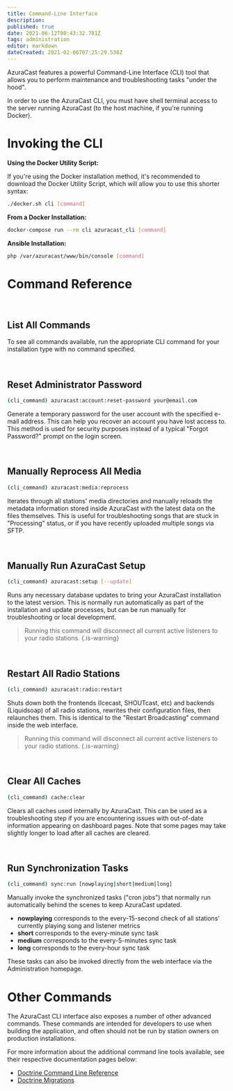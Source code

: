 ```yaml
---
title: Command-Line Interface
description: 
published: true
date: 2021-06-12T00:43:32.781Z
tags: administration
editor: markdown
dateCreated: 2021-02-06T07:25:29.538Z
---
```


AzuraCast features a powerful Command-Line Interface (CLI) tool that allows you to perform maintenance and troubleshooting tasks "under the hood".

In order to use the AzuraCast CLI, you must have shell terminal access to the server running AzuraCast (to the host machine, if you're running Docker).

# Invoking the CLI

**Using the Docker Utility Script:**

If you're using the Docker installation method, it's recommended to download the Docker Utility Script, which will allow you to use this shorter syntax:

```bash
./docker.sh cli [command]
```

**From a Docker Installation:**

```bash
docker-compose run --rm cli azuracast_cli [command]
```

**Ansible Installation:**

```bash
php /var/azuracast/www/bin/console [command]
```

# Command Reference

<br>

## List All Commands

To see all commands available, run the appropriate CLI command for your installation type with no command specified.

<br>

## Reset Administrator Password

```bash
(cli_command) azuracast:account:reset-password your@email.com
```

Generate a temporary password for the user account with the specified e-mail address. This can help you recover an account you have lost access to. This method is used for security purposes instead of a typical "Forgot Password?" prompt on the login screen.

<br>

## Manually Reprocess All Media

```bash
(cli_command) azuracast:media:reprocess
```

Iterates through all stations' media directories and manually reloads the metadata information stored inside AzuraCast with the latest data on the files themselves. This is useful for troubleshooting songs that are stuck in "Processing" status, or if you have recently uploaded multiple songs via SFTP.

<br>

## Manually Run AzuraCast Setup

```bash
(cli_command) azuracast:setup [--update]
```

Runs any necessary database updates to bring your AzuraCast installation to the latest version. This is normally run automatically as part of the installation and update processes, but can be run manually for troubleshooting or local development.

> Running this command will disconnect all current active listeners to your radio stations.
{.is-warning}

<br>

## Restart All Radio Stations

```bash
(cli_command) azuracast:radio:restart
```

Shuts down both the frontends (Icecast, SHOUTcast, etc) and backends (Liquidsoap) of all radio stations, rewrites their configuration files, then relaunches them. This is identical to the "Restart Broadcasting" command inside the web interface.

> Running this command will disconnect all current active listeners to your radio stations.
{.is-warning}

<br>

## Clear All Caches

```bash
(cli_command) cache:clear
```

Clears all caches used internally by AzuraCast. This can be used as a troubleshooting step if you are encountering issues with out-of-date information appearing on dashboard pages. Note that some pages may take slightly longer to load after all caches are cleared.

<br>

## Run Synchronization Tasks

```bash
(cli_command) sync:run [nowplaying|short|medium|long]
```

Manually invoke the synchronized tasks ("cron jobs") that normally run automatically behind the scenes to keep AzuraCast updated.

- **nowplaying** corresponds to the every-15-second check of all stations' currently playing song and listener metrics
- **short** corresponds to the every-minute sync task
- **medium** corresponds to the every-5-minutes sync task
- **long** corresponds to the every-hour sync task

These tasks can also be invoked directly from the web interface via the Administration homepage.

# Other Commands

The AzuraCast CLI interface also exposes a number of other advanced commands. These commands are intended for developers to use when building the application, and often should not be run by station owners on production installations.

For more information about the additional command line tools available, see their respective documentation pages below:
- [Doctrine Command Line Reference](https://www.doctrine-project.org/projects/doctrine-orm/en/2.6/reference/tools.html#command-overview)
- [Doctrine Migrations](https://www.doctrine-project.org/projects/doctrine-migrations/en/latest/reference/introduction.html#introduction)